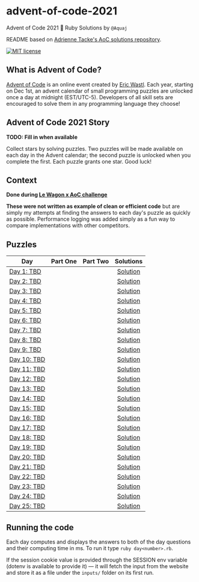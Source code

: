 # advent-of-code-2021
Advent of Code 2021 🎄 Ruby Solutions by `@Aquaj`

README based on [Adrienne Tacke's AoC solutions repository](https://github.com/adriennetacke/advent-of-code-2020).

[![MIT license](https://img.shields.io/badge/License-MIT-blue.svg)](https://opensource.org/licenses/MIT)

## What is Advent of Code?
[Advent of Code](http://adventofcode.com) is an online event created by [Eric Wastl](https://twitter.com/ericwastl).
Each year, starting on Dec 1st, an advent calendar of small programming puzzles are unlocked once a day at midnight
(EST/UTC-5). Developers of all skill sets are encouraged to solve them in any programming language they choose!

## Advent of Code 2021 Story

**TODO: Fill in when available**

Collect stars by solving puzzles. Two puzzles will be made available on each day in the Advent calendar; the second
puzzle is unlocked when you complete the first. Each puzzle grants one star. Good luck!

## Context

**Done during [Le Wagon x AoC challenge](http://lewagon-aoc.herokuapp.com/)**

**These were not written as example of clean or efficient code** but are simply my attempts at finding the answers to
each day's puzzle as quickly as possible. Performance logging was added simply as a fun way to compare implementations
with other competitors.

## Puzzles

<!-- On-hand emojis: ✔ 🌟 -->
| Day  | Part One | Part Two | Solutions
|---|:---:|:---:|:---:|
|   [Day 1: TBD](https://adventofcode.com/2021/day/1)|    |    |[Solution](day-01.rb)
|   [Day 2: TBD](https://adventofcode.com/2021/day/2)|    |    |[Solution](day-02.rb)
|   [Day 3: TBD](https://adventofcode.com/2021/day/3)|    |    |[Solution](day-03.rb)
|   [Day 4: TBD](https://adventofcode.com/2021/day/4)|    |    |[Solution](day-04.rb)
|   [Day 5: TBD](https://adventofcode.com/2021/day/5)|    |    |[Solution](day-05.rb)
|   [Day 6: TBD](https://adventofcode.com/2021/day/6)|    |    |[Solution](day-06.rb)
|   [Day 7: TBD](https://adventofcode.com/2021/day/7)|    |    |[Solution](day-07.rb)
|   [Day 8: TBD](https://adventofcode.com/2021/day/8)|    |    |[Solution](day-08.rb)
|   [Day 9: TBD](https://adventofcode.com/2021/day/9)|    |    |[Solution](day-09.rb)
|   [Day 10: TBD](https://adventofcode.com/2021/day/10)|    |    |[Solution](day-10.rb)
|   [Day 11: TBD](https://adventofcode.com/2021/day/11)|    |    |[Solution](day-11.rb)
|   [Day 12: TBD](https://adventofcode.com/2021/day/12)|    |    |[Solution](day-12.rb)
|   [Day 13: TBD](https://adventofcode.com/2021/day/13)|    |    |[Solution](day-13.rb)
|   [Day 14: TBD](https://adventofcode.com/2021/day/14)|    |    |[Solution](day-14.rb)
|   [Day 15: TBD](https://adventofcode.com/2021/day/15)|    |    |[Solution](day-15.rb)
|   [Day 16: TBD](https://adventofcode.com/2021/day/16)|    |    |[Solution](day-16.rb)
|   [Day 17: TBD](https://adventofcode.com/2021/day/17)|    |    |[Solution](day-17.rb)
|   [Day 18: TBD](https://adventofcode.com/2021/day/18)|    |    |[Solution](day-18.rb)
|   [Day 19: TBD](https://adventofcode.com/2021/day/19)|    |    |[Solution](day-19.rb)
|   [Day 20: TBD](https://adventofcode.com/2021/day/20)|    |    |[Solution](day-20.rb)
|   [Day 21: TBD](https://adventofcode.com/2021/day/21)|    |    |[Solution](day-21.rb)
|   [Day 22: TBD](https://adventofcode.com/2021/day/22)|    |    |[Solution](day-22.rb)
|   [Day 23: TBD](https://adventofcode.com/2021/day/23)|    |    |[Solution](day-23.rb)
|   [Day 24: TBD](https://adventofcode.com/2021/day/24)|    |    |[Solution](day-24.rb)
|   [Day 25: TBD](https://adventofcode.com/2021/day/25)|    |    |[Solution](day-25.rb)

## Running the code

Each day computes and displays the answers to both of the day questions and their computing time in ms. To run it type `ruby day<number>.rb`.

If the session cookie value is provided through the SESSION env variable (dotenv is available to provide it) — it will
fetch the input from the website and store it as a file under the `inputs/` folder on its first run.
